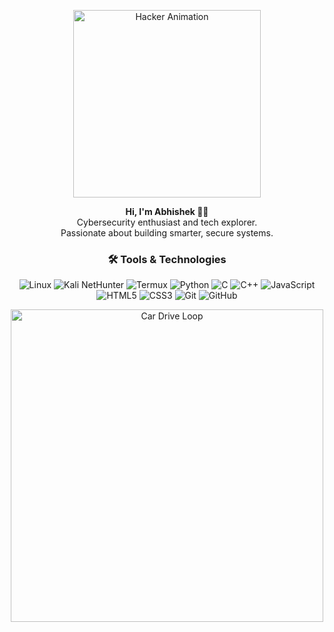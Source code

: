 <!-- Welcome Section -->
<p align="center">
  <img src="https://i.gifer.com/X5NY.gif" alt="Hacker Animation" width="300"/>
</p>
<p align="center">
  <strong>Hi, I'm Abhishek 👨‍💻</strong><br>
  Cybersecurity enthusiast and tech explorer. <br>
  Passionate about building smarter, secure systems. 
</p>

<!-- Tools & Technologies Section -->
<h3 align="center">🛠️ Tools & Technologies</h3>
<p align="center">
  <img src="https://img.shields.io/badge/-Linux-333333?style=flat&logo=linux" alt="Linux" />
  <img src="https://img.shields.io/badge/-Kali_NetHunter-333333?style=flat&logo=kali-linux" alt="Kali NetHunter" />
  <img src="https://img.shields.io/badge/-Termux-333333?style=flat&logo=termux" alt="Termux" />
  <img src="https://img.shields.io/badge/-Python-333333?style=flat&logo=python" alt="Python" />
  <img src="https://img.shields.io/badge/-C-333333?style=flat&logo=c" alt="C" />
  <img src="https://img.shields.io/badge/-C++-333333?style=flat&logo=c%2B%2B" alt="C++" />
  <img src="https://img.shields.io/badge/-JavaScript-333333?style=flat&logo=javascript" alt="JavaScript" />
  <img src="https://img.shields.io/badge/-HTML5-333333?style=flat&logo=html5" alt="HTML5" />
  <img src="https://img.shields.io/badge/-CSS3-333333?style=flat&logo=css3" alt="CSS3" />
  <img src="https://img.shields.io/badge/-Git-333333?style=flat&logo=git" alt="Git" />
  <img src="https://img.shields.io/badge/-GitHub-333333?style=flat&logo=github" alt="GitHub" />
</p>

<!-- Bottom GIF (Car Drive Loop) -->
<p align="center">
  <img src="https://i.gifer.com/3q60.gif" alt="Car Drive Loop" width="500"/>
</p>